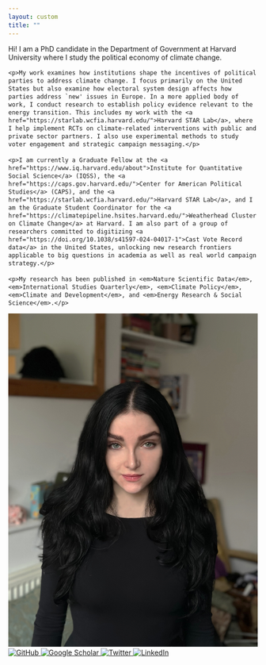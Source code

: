 ```yaml
---
layout: custom
title: ""
---
```


<div class="bio-container">
  <div class="bio-text">
    <p>Hi! I am a PhD candidate in the Department of Government at Harvard University where I study the political economy of climate change.</p>

    <p>My work examines how institutions shape the incentives of political parties to address climate change. I focus primarily on the United States but also examine how electoral system design affects how parties address `new' issues in Europe. In a more applied body of work, I conduct research to establish policy evidence relevant to the energy transition. This includes my work with the <a href="https://starlab.wcfia.harvard.edu/">Harvard STAR Lab</a>, where I help implement RCTs on climate-related interventions with public and private sector partners. I also use experimental methods to study voter engagement and strategic campaign messaging.</p>

    <p>I am currently a Graduate Fellow at the <a href="https://www.iq.harvard.edu/about">Institute for Quantitative Social Science</a> (IQSS), the <a href="https://caps.gov.harvard.edu/">Center for American Political Studies</a> (CAPS), and the <a href="https://starlab.wcfia.harvard.edu/">Harvard STAR Lab</a>, and I am the Graduate Student Coordinator for the <a href="https://climatepipeline.hsites.harvard.edu/">Weatherhead Cluster on Climate Change</a> at Harvard. I am also part of a group of researchers committed to digitizing <a href="https://doi.org/10.1038/s41597-024-04017-1">Cast Vote Record data</a> in the United States, unlocking new research frontiers applicable to big questions in academia as well as real world campaign strategy.</p>

    <p>My research has been published in <em>Nature Scientific Data</em>, <em>International Studies Quarterly</em>, <em>Climate Policy</em>, <em>Climate and Development</em>, and <em>Energy Research & Social Science</em>.</p>
  </div>

  <div class="bio-photo">
    <img src="/assets/images/headshot2025.jpg" alt="Aleksandra Conevska" />
  </div>
</div>

<div class="social-icons">
  <a href="https://github.com/aconevska" target="_blank" title="GitHub">
    <img src="https://cdn.jsdelivr.net/gh/simple-icons/simple-icons/icons/github.svg" alt="GitHub" />
  </a>
  <a href="https://scholar.google.com/citations?user=9_02_o4AAAAJ&hl=en" target="_blank" title="Google Scholar">
    <img src="https://cdn.jsdelivr.net/gh/simple-icons/simple-icons/icons/googlescholar.svg" alt="Google Scholar" />
  </a>
  <a href="https://x.com/aleksandracone" target="_blank" title="Twitter">
    <img src="https://cdn.jsdelivr.net/gh/simple-icons/simple-icons/icons/twitter.svg" alt="Twitter" />
  </a>
  <a href="https://linkedin.com/in/aleksandra-conevska" target="_blank" title="LinkedIn">
    <img src="https://cdn.jsdelivr.net/gh/simple-icons/simple-icons/icons/linkedin.svg" alt="LinkedIn" />
  </a>
</div>
